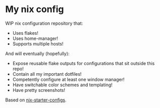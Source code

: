 # My nix config

WIP nix configuration repository that:
* Uses flakes!
* Uses home-manager!
* Supports multiple hosts!

And will eventually (hopefully):
* Expose reusable flake outputs for configurations that sit outside this repo!
* Contain all my important dotfiles!
* Competently configure at least one window manager!
* Have switchable color schemes and templating!
* Have pretty screenshots!

Based on [nix-starter-configs](https://github.com/Misterio77/nix-starter-configs).